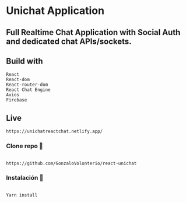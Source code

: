 # Unichat Application

 ## Full Realtime Chat Application with Social Auth and dedicated chat APIs/sockets.
 
 ## Build with

```
React 
React-dom
React-router-dom
React Chat Engine
Axios
Firebase

```

## Live

```
https://unichatreactchat.netlify.app/

```
### Clone repo 🔧

```

https://github.com/GonzaloVolonterio/react-unichat

```

### Instalación 🔧

```

Yarn install

```

